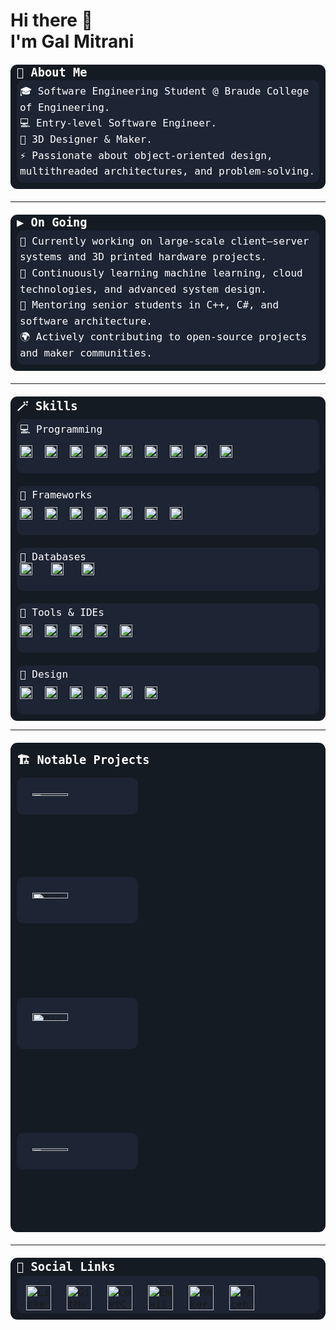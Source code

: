 <h1 align="left">
  Hi there 👋<br>
  I'm Gal Mitrani
</h1>

<!-- About Me -->
<div style="margin-bottom:20px; margin-top:20px;">
  <div style="background:#151b23; color:#ffffff; padding: 0px 10px 10px 10px; font-size:16px; border-radius:11px; font-family:monospace;">
    <div style="font-weight:bold; font-size:22px; padding: 2px 0px 2px 0px;">
    <code>📜 About Me</code>
    </div>
    <div style="padding:5px ;font-size:16px ;white-space:pre-line; line-height:1.6; background:#1d2433; border-radius:11px">🎓 Software Engineering Student @ Braude College of Engineering.
      💻 Entry-level Software Engineer.
      🎨 3D Designer & Maker.
      ⚡ Passionate about object-oriented design, multithreaded architectures, and problem-solving.
    </div>
  </div>
</div>

---

<!-- On Going -->
<div style="margin-bottom:20px; margin-top:20px;">
  <div style="background:#151b23; color:#ffffff; padding: 0px 10px 10px 10px; font-size:16px; border-radius:11px; font-family:monospace;">
    <div style="font-weight:bold; font-size:22px; padding: 2px 0px 2px 0px;">
    <code>▶️ On Going</code>
    </div>
    <div style="padding:5px ;font-size:16px ;white-space:pre-line; line-height:1.6; background:#1d2433; border-radius:11px">🔭 Currently working on large-scale client–server systems and 3D printed hardware projects.
      🌱 Continuously learning machine learning, cloud technologies, and advanced system design.
      🤝 Mentoring senior students in C++, C#, and software architecture.
      🌍 Actively contributing to open-source projects and maker communities.
    </div>
  </div>
</div>

---

<!-- Skills -->
<div style="margin-bottom:1px; margin-top:20px;">
  <div style="background:#151b23; color:#ffffff; padding: 0px 10px 10px 10px; font-size:16px; border-radius:11px; font-family:monospace;">
    <div style="font-weight:bold; font-size:22px; padding: 2px 0px 2px 0px;">
    <code>🪄​ Skills</code>
    </div>
    <div style="padding:5px ;font-size:16px ;background:#1d2433; border-radius:11px ;margin-bottom:20px;">💻 Programming
        <div style="padding-top:10px; background:transparent; font-size:0;">
        <img src="https://custom-icon-badges.demolab.com/badge/Python-474d4d.svg?style=plastic&logo=Python&labelColor=2b3137" alt="Python" style="height:20px; padding:0px 20px 20px 0px;">
        <img src="https://custom-icon-badges.demolab.com/badge/C-474d4d.svg?style=plastic&logo=C_logo&labelColor=2b3137" alt="C" style="height:20px; padding:0px 20px 20px 0px;">
        <img src="https://custom-icon-badges.demolab.com/badge/C%23-474d4d.svg?style=plastic&logo=C_Sharp&labelColor=2b3137" alt="C Sharp" style="height:20px; padding:0px 20px 20px 0px;">
        <img src="https://custom-icon-badges.demolab.com/badge/C++-474d4d.svg?style=plastic&logo=Cplus&labelColor=2b3137" alt="C++" style="height:20px; padding:0px 20px 20px 0px;">
        <img src="https://custom-icon-badges.demolab.com/badge/Java-474d4d.svg?style=plastic&logo=java_cup&labelColor=2b3137" alt="Java" style="height:20px; padding:0px 20px 20px 0px;">
        <img src="https://custom-icon-badges.demolab.com/badge/Matlab-474d4d.svg?style=plastic&logo=matlablogocolor&labelColor=2b3137" alt="Matlab" style="height:20px; padding:0px 20px 20px 0px;">
        <img src="https://custom-icon-badges.demolab.com/badge/HTML-474d4d.svg?style=plastic&logo=htmllogo&labelColor=2b3137" alt="HTML" style="height:20px; padding:0px 20px 20px 0px;">
        <img src="https://custom-icon-badges.demolab.com/badge/CSS-474d4d.svg?style=plastic&logo=CSS&labelColor=2b3137" alt="CSS" style="height:20px; padding:0px 20px 20px 0px;">
        <img src="https://custom-icon-badges.demolab.com/badge/JavaScript-474d4d.svg?style=plastic&logo=JavaScript&labelColor=2b3137" alt="JavaScript" style="height:20px; padding:0px 20px 20px 0px;">
        </div>
    </div>
    <div style="padding:5px ;font-size:16px ;background:#1d2433; border-radius:11px ;margin-bottom:20px;">🧩 Frameworks
        <div style="padding-top:10px; background:transparent; font-size:0;">
        <img src="https://img.shields.io/badge/Node.js-474d4d?style=plastic&logo=node.js&logoColor=339933&labelColor=2b3137" alt="Node.js" style="height:20px; padding:0px 20px 20px 0px;">
        <img src="https://img.shields.io/badge/Next.js-474d4d?style=plastic&logo=nextdotjs&logoColor=000000&labelColor=2b3137" alt="Next.js" style="height:20px; padding:0px 20px 20px 0px;">
        <img src="https://img.shields.io/badge/Django-474d4d?style=plastic&logo=django&logoColor=092E20&labelColor=2b3137" alt="Django" style="height:20px; padding:0px 20px 20px 0px;">
        <img src="https://img.shields.io/badge/React-474d4d?style=plastic&logo=react&logoColor=61DAFB&labelColor=2b3137" alt="React" style="height:20px; padding:0px 20px 20px 0px;">
        <img src="https://img.shields.io/badge/Docker-474d4d?style=plastic&logo=docker&logoColor=2496ED&labelColor=2b3137" alt="Docker" style="height:20px; padding:0px 20px 20px 0px;">
        <img src="https://img.shields.io/badge/Kubernetes-474d4d?style=plastic&logo=kubernetes&logoColor=326CE5&labelColor=2b3137" alt="Kubernetes" style="height:20px; padding:0px 20px 20px 0px;">
        <img src="https://img.shields.io/badge/TrueNAS-474d4d?style=plastic&logo=truenas&logoColor=0095D5&labelColor=2b3137" alt="TrueNAS" style="height:20px; padding:0px 20px 20px 0px;">
        </div>
    </div>
    <div style="padding:5px ;font-size:16px ;background:#1d2433; border-radius:11px ;margin-bottom:20px;">💾​ Databases
        <div style="height:20px; padding:0px 20px 20px 0px;">
        <img src="https://img.shields.io/badge/MySQL-474d4d?style=plastic&logo=Dolphin&logoColor=4479A1&labelColor=2b3137" alt="MySQL" style="height:20px; padding:0px 20px 20px 0px;">
        <img src="https://img.shields.io/badge/MongoDB-474d4d?style=plastic&logo=mongodb&logoColor=47A248&labelColor=2b3137" alt="MongoDB" style="height:20px; padding:0px 20px 20px 0px;">
        <img src="https://custom-icon-badges.demolab.com/badge/Firebase-474d4d.svg?style=plastic&logo=firebase_new&labelColor=2b3137" alt="Firebase" style="height:20px; padding:0px 20px 20px 0px;">
        </div>
    </div>
    <div style="padding:5px ;font-size:16px ;background:#1d2433; border-radius:11px ;margin-bottom:20px;">🧰​ Tools & IDEs
        <div style="padding-top:10px; background:transparent; font-size:0;">
        <img src="https://img.shields.io/badge/GitHub-474d4d?style=plastic&logo=github&logoColor=6e5494&labelColor=2b3137" alt="GitHub" style="height:20px; padding:0px 20px 20px 0px;">
        <img src="https://custom-icon-badges.demolab.com/badge/VS%20Code-474d4d.svg?style=plastic&logo=visualstudio&logoColor=007ACC&labelColor=2b3137" alt="VS Code" style="height:20px; padding:0px 20px 20px 0px;">
        <img src="https://custom-icon-badges.demolab.com/badge/Visual%20Studio-474d4d.svg?style=plastic&logo=visualstudio&logoColor=5C2D91&labelColor=2b3137" alt="Visual Studio" style="height:20px; padding:0px 20px 20px 0px;">
        <img src="https://custom-icon-badges.demolab.com/badge/Eclipse-474d4d.svg?style=plastic&logo=Eclipse_IDE&labelColor=2b3137" alt="Eclipse" style="height:20px; padding:0px 20px 20px 0px;">
        <img src="https://custom-icon-badges.demolab.com/badge/IntelliJ-474d4d.svg?style=plastic&logo=IntelliJ_IDE&labelColor=2b3137" alt="IntelliJ" style="height:20px; padding:0px 20px 20px 0px;">
        </div>
    </div>
    <div style="padding:5px ;font-size:16px ;background:#1d2433; border-radius:11px ;">🎨​ Design
        <div style="padding-top:10px; background:transparent; font-size:0;">
        <img src="https://img.shields.io/badge/Blender-474d4d?style=plastic&logo=blender&logoColor=F5792A&labelColor=2b3137" alt="Blender" style="height:20px; padding:0px 20px 20px 0px;">
        <img src="https://custom-icon-badges.demolab.com/badge/AutoCAD-474d4d.svg?style=plastic&labelColor=2b3137&logo=autodesk_logo" alt="AutoCAD" style="height:20px; padding:0px 20px 20px 0px;">
        <img src="https://img.shields.io/badge/Bambu%20Studio-474d4d?style=plastic&logo=bambulab&logoColor=00AE42&labelColor=2b3137" alt="Bambu studio" style="height:20px; padding:0px 20px 20px 0px;">
        <img src="https://custom-icon-badges.demolab.com/badge/PhotoShop-474d4d.svg?style=plastic&logo=PhotoShop&logoColor=red&labelColor=2b3137" alt="PhotoShop" style="height:20px; padding:0px 20px 20px 0px;">
        <img src="https://custom-icon-badges.demolab.com/badge/Figma-474d4d.svg?style=plastic&logo=figma_logo&labelColor=2b3137" alt="Figma" style="height:20px; padding:0px 20px 20px 0px;">
        <img src="https://img.shields.io/badge/Canva-474d4d?style=plastic&logo=canva&logoColor=00C4CC&labelColor=2b3137" alt="Canva" style="height:20px; padding:0px 20px 20px 0px;">
        </div>
    </div>
</div>


---

<!-- Projects -->
<div style="margin:20px auto; width:100%;">
  <div style="background:#151b23; color:#fff; padding:10px; font-size:16px; border-radius:11px; font-family:monospace;">
    <div style="font-weight:bold; font-size:22px; padding:4px 0;"><code>🏗️ Notable Projects</code></div>
    <!-- Row 1 -->
    <div style="display:flex; flex-wrap:wrap; justify-content:center; gap:10px; margin-top:6px;">
      <a href="https://github.com/Tapuz97/Git_IssueManager" style="flex:1 1 380px; max-width:none; text-decoration:none;">
        <img src="https://i.imgur.com/be5V76E.png" alt="GitHub Issue Manager"
             style="width:40%; border-radius:11px; background:#1d2433; padding:25px; box-sizing:border-box; max-width:none;">
      </a>
      <a href="https://github.com/Tapuz97/solar_placement" style="flex:1 1 380px; max-width:none; text-decoration:none;">
        <img src="https://i.imgur.com/64VumUc.png" alt="Solar Panel Placement Program"
             style="width:40%; border-radius:11px; background:#1d2433; padding:25px; box-sizing:border-box; max-width:none;">
      </a>
    </div>
    <!-- Row 2 -->
    <div style="display:flex; flex-wrap:wrap; justify-content:center; gap:10px; margin-top:6px;">
      <a href="https://github.com/Tapuz97/Parking-CRM-Management-System" style="flex:1 1 380px; max-width:none; text-decoration:none;">
        <img src="https://i.imgur.com/jLxMKzu.png" alt="Parking Lot CRM Management System"
             style="width:40%; border-radius:11px; background:#1d2433; padding:25px; box-sizing:border-box; max-width:none;">
      </a>
      <a href="https://github.com/Tapuz97/pdf-receipt-generator" style="flex:1 1 380px; max-width:none; text-decoration:none;">
        <img src="https://i.imgur.com/BOSgEXE.png" alt="PDF Receipt Generator"
             style="width:40%; border-radius:11px; background:#1d2433; padding:25px; box-sizing:border-box; max-width:none;">
      </a>
    </div>
  </div>
</div>


---

<!-- Social Links -->
<div style="margin:20px 0;">
  <div style="background:#151b23; color:#ffffff; padding:0 10px 10px 10px; font-size:16px; border-radius:11px; font-family:monospace;">
    <div style="font-weight:bold; font-size:22px; padding:4px 0;">
      <code>🔗 Social Links</code>
    </div>
    <div style="padding:5px; font-size:16px; background:#1d2433; border-radius:11px;">
      <!-- Flexbox for responsiveness -->
      <div style="display:flex; flex-wrap:wrap; justify-content:left; align-items:left; gap:25px; padding:10px 10px 0 10px;">
        <a href="https://www.linkedin.com/in/galmitrani1/" target="_blank">
          <img src="https://i.imgur.com/8VI6trT.png" alt="LinkedIn" style="height:40px; max-width:100%;">
        </a>
        <a href="https://github.com/Tapuz97" target="_blank">
          <img src="https://i.imgur.com/LUcMAiD.png" alt="GitHub" style="height:40px; max-width:100%;">
        </a>
        <a href="https://leetcode.com/u/galmitrani1/" target="_blank">
          <img src="https://i.imgur.com/KaKv0d8.png" alt="LeetCode" style="height:40px; max-width:100%;">
        </a>
        <a href="mailto:galmitrani1@gmail.com">
          <img src="https://i.imgur.com/JuqhcIz.png" alt="Email" style="height:40px; max-width:100%;">
        </a>
        <a href="https://makerworld.com/en/@Engineer101" target="_blank">
          <img src="https://i.imgur.com/KxjEKxN.png" alt="MakerWorld" style="height:40px; max-width:100%;">
        </a>
        <a href="https://www.facebook.com/gal.mitrani.2025/" target="_blank">
          <img src="https://i.imgur.com/GJAlBQN.png" alt="Facebook" style="height:40px; max-width:100%;">
        </a>
      </div>
    </div>
  </div>
</div>
